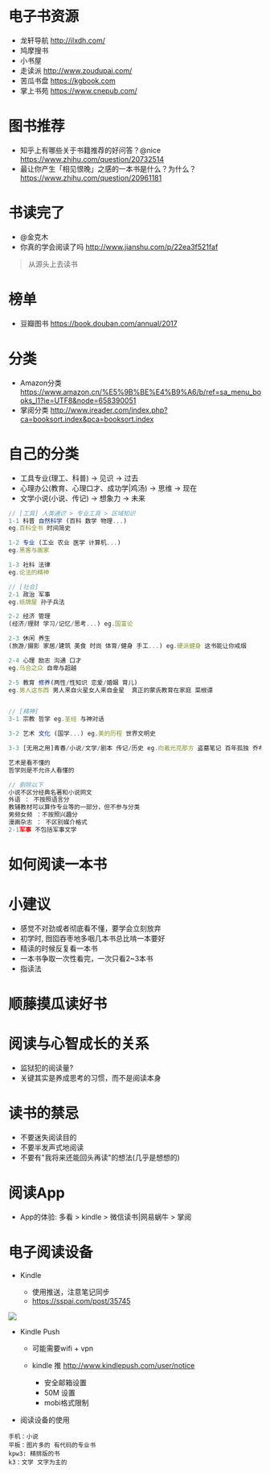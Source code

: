 # 电子书资源

- 龙轩导航 <http://ilxdh.com/>
- 鸠摩搜书
- 小书屋
- 走读派 <http://www.zoudupai.com/>
- 苦瓜书盘 <https://kgbook.com>
- 掌上书苑 <https://www.cnepub.com/>


# 图书推荐

- 知乎上有哪些关于书籍推荐的好问答？@nice  https://www.zhihu.com/question/20732514
- 最让你产生「相见恨晚」之感的一本书是什么？为什么？ https://www.zhihu.com/question/20961181

# 书读完了

- @金克木
- 你真的学会阅读了吗 <http://www.jianshu.com/p/22ea3f521faf>

> 从源头上去读书

# 榜单

- 豆瓣图书 https://book.douban.com/annual/2017 


# 分类

- Amazon分类 https://www.amazon.cn/%E5%9B%BE%E4%B9%A6/b/ref=sa_menu_books_l1?ie=UTF8&node=658390051
- 掌阅分类 http://www.ireader.com/index.php?ca=booksort.index&pca=booksort.index


# 自己的分类
    
- 工具专业(理工、科普) -> 见识 -> 过去
- 心理办公(教育、心理口才、成功学|鸡汤) -> 思维 -> 现在
- 文学小说(小说、传记) -> 想象力 -> 未来

```js
// [工具] 人类通识 > 专业工具 > 区域知识  
1-1 科普 自然科学 (百科 数学 物理...) 
eg.百科全书 时间简史

1-2 专业 (工业 农业 医学 计算机...) 
eg.黑客与画家

1-3 社科 法律 
eg.论法的精神

// [社会]
2-1 政治 军事 
eg.纸牌屋 孙子兵法

2-2 经济 管理 
(经济/理财 学习/记忆/思考...) eg.国富论

2-3 休闲 养生 
(旅游/摄影 家居/建筑 美食 时尚 体育/健身 手工...) eg.硬派健身 这书能让你戒烟 

2-4 心理 励志 沟通 口才
eg.乌合之众 自卑与超越 

2-5 教育 修养(两性/性知识 恋爱/婚姻 育儿) 
eg.男人这东西 男人来自火星女人来自金星  真正的蒙氏教育在家庭 菜根谭


// [精神]
3-1 宗教 哲学 eg.圣经 与神对话

3-2 艺术 文化 (国学...) eg.美的历程 世界文明史 

3-3 [无用之用]青春/小说/文学/剧本 传记/历史 eg.向着光亮那方 盗墓笔记 百年孤独 乔布斯传 史记

艺术是看不懂的
哲学则是不允许人看懂的

// 剔除以下
小说不区分经典名著和小说网文  
外语 ： 不按照语言分
教辅教材可以算作专业等的一部分，但不参与分类
男频女频 ：不按照兴趣分
漫画杂志 ： 不区别媒介格式
2-1军事 不包括军事文学
```



# 如何阅读一本书

# 小建议

- 感觉不对劲或者彻底看不懂，要学会立刻放弃
- 初学时, 囫囵吞枣地多咽几本书总比啃一本要好
- 精读的时候反复看一本书
- 一本书争取一次性看完，一次只看2~3本书
- 指读法

# 顺藤摸瓜读好书

# 阅读与心智成长的关系

- 监狱犯的阅读量?
- 关键其实是养成思考的习惯，而不是阅读本身

# 读书的禁忌

- 不要迷失阅读目的
- 不要半发声式地阅读
- 不要有"我将来还能回头再读"的想法(几乎是想想的)

# 阅读App

- App的体验: 多看 > kindle > 微信读书|网易蜗牛 > 掌阅

# 电子阅读设备


- Kindle

    - 使用推送，注意笔记同步
    - <https://sspai.com/post/35745>

![](https://cdn.sspai.com/attachment/origin/2016/10/11/350413.png)

- Kindle Push

  - 可能需要wifi + vpn

  - kindle 推 <http://www.kindlepush.com/user/notice>
    - 安全邮箱设置
    - 50M 设置
    - mobi格式限制

- 阅读设备的使用

```
手机：小说
平板：图片多的 有代码的专业书
kpw3: 精排版的书
k3：文学 文字为主的 
```
